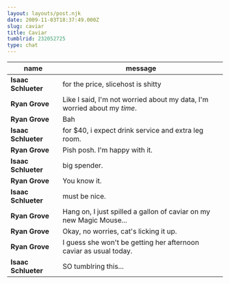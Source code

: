 ```yaml
---
layout: layouts/post.njk
date: 2009-11-03T18:37:49.000Z
slug: caviar
title: Caviar
tumblrid: 232052725
type: chat
---
```

|name|message|
|-----|-----|
| **Isaac Schlueter** | for the price, slicehost is shitty |
| **Ryan Grove** | Like I said, I'm not worried about my data, I'm worried about my *time*. |
| **Ryan Grove** | Bah |
| **Isaac Schlueter** | for $40, i expect drink service and extra leg room. |
| **Ryan Grove** | Pish posh. I'm happy with it. |
| **Isaac Schlueter** | big spender. |
| **Ryan Grove** | You know it. |
| **Isaac Schlueter** | must be nice. |
| **Ryan Grove** | Hang on, I just spilled a gallon of caviar on my new Magic Mouse... |
| **Ryan Grove** | Okay, no worries, cat's licking it up. |
| **Ryan Grove** | I guess she won't be getting her afternoon caviar as usual today. |
| **Isaac Schlueter** | SO tumblring this... |
